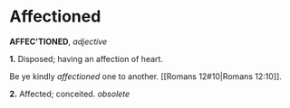 # Affectioned

**AFFEC'TIONED**, _adjective_

**1.** Disposed; having an affection of heart.

Be ye kindly _affectioned_ one to another. [[Romans 12#10|Romans 12:10]].

**2.** Affected; conceited. _obsolete_